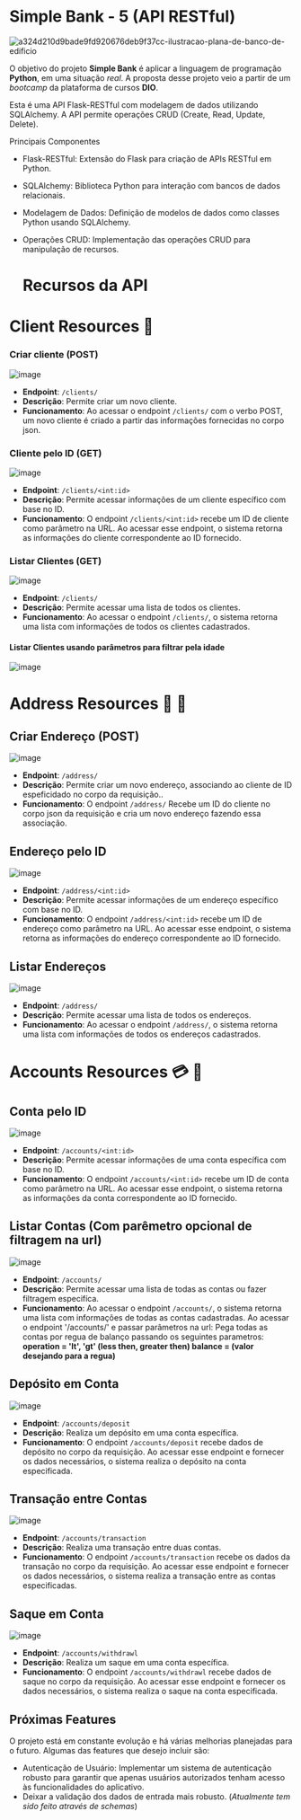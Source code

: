 # Simple Bank - 5 (API RESTful)
![a324d210d9bade9fd920676deb9f37cc-ilustracao-plana-de-banco-de-edificio](https://github.com/vitoriarntrindade/simple-bank-1/assets/139915844/a7d2fce1-0148-4508-84aa-6242610d18e9)

 O objetivo do projeto **Simple Bank** é aplicar a linguagem de programação **Python**,  em uma situação *real*.
 A proposta desse projeto veio a partir de um *bootcamp* da plataforma de cursos **DIO**. 

 Esta é uma API Flask-RESTful com modelagem de dados utilizando SQLAlchemy. A API permite operações CRUD (Create, Read, Update, Delete).
 
 Principais Componentes

* Flask-RESTful: Extensão do Flask para criação de APIs RESTful em Python.
* SQLAlchemy: Biblioteca Python para interação com bancos de dados relacionais.
* Modelagem de Dados: Definição de modelos de dados como classes Python usando SQLAlchemy.
* Operações CRUD: Implementação das operações CRUD para manipulação de recursos.


  # Recursos da API 

# Client Resources :busts_in_silhouette: 


### Criar cliente (POST)


![image](https://github.com/vitoriarntrindade/simple-bank-5/assets/139915844/a9852e38-99a9-41a9-b491-6d4ba7713763)

- **Endpoint**: `/clients/`
- **Descrição**: Permite criar um novo cliente.
- **Funcionamento**: Ao acessar o endpoint `/clients/` com o verbo POST, um novo cliente é criado a partir das informações fornecidas no corpo json.

### Cliente pelo ID (GET)
 ![image](https://github.com/vitoriarntrindade/simple-bank-5/assets/139915844/1499ecec-d8e1-4b7b-874d-53a3f2cdb733)

- **Endpoint**: `/clients/<int:id>`
- **Descrição**: Permite acessar informações de um cliente específico com base no ID.
- **Funcionamento**: O endpoint `/clients/<int:id>` recebe um ID de cliente como parâmetro na URL. Ao acessar esse endpoint, o sistema retorna as informações do cliente correspondente ao ID fornecido.

### Listar Clientes (GET)
![image](https://github.com/vitoriarntrindade/simple-bank-5/assets/139915844/e58c8bb0-a1d0-4456-8fd2-e585dee0419d)


- **Endpoint**: `/clients/`
- **Descrição**: Permite acessar uma lista de todos os clientes.
- **Funcionamento**: Ao acessar o endpoint `/clients/`, o sistema retorna uma lista com informações de todos os clientes cadastrados.

  
#### Listar Clientes usando parâmetros para filtrar pela idade
![image](https://github.com/vitoriarntrindade/simple-bank-5/assets/139915844/f528249a-0495-4100-a785-3c9fd8087da3)




# Address Resources :house_with_garden: :round_pushpin:


## Criar Endereço (POST)
![image](https://github.com/vitoriarntrindade/simple-bank-5/assets/139915844/6a3ff5c5-075a-4d3d-bb8b-88beb3e8592a)

- **Endpoint**: `/address/`
- **Descrição**: Permite criar um novo endereço, associando ao cliente de ID espeficidado no corpo da requisição..
- **Funcionamento**: O endpoint `/address/` Recebe um ID do cliente no corpo json da requisição e cria um novo endereço fazendo essa associação.

## Endereço pelo ID
![image](https://github.com/vitoriarntrindade/simple-bank-5/assets/139915844/1ab7ba8c-9738-4ddf-9beb-129fe50439d1)

- **Endpoint**: `/address/<int:id>`
- **Descrição**: Permite acessar informações de um endereço específico com base no ID.
- **Funcionamento**: O endpoint `/address/<int:id>` recebe um ID de endereço como parâmetro na URL. Ao acessar esse endpoint, o sistema retorna as informações do endereço correspondente ao ID fornecido.

## Listar Endereços
![image](https://github.com/vitoriarntrindade/simple-bank-5/assets/139915844/045ee522-f669-41fd-9951-f0a57d51ff30)

- **Endpoint**: `/address/`
- **Descrição**: Permite acessar uma lista de todos os endereços.
- **Funcionamento**: Ao acessar o endpoint `/address/`, o sistema retorna uma lista com informações de todos os endereços cadastrados.


# Accounts Resources :credit_card: :bank:


## Conta pelo ID
![image](https://github.com/vitoriarntrindade/simple-bank-5/assets/139915844/96b19db8-1613-403c-8123-44c0000370e1)

- **Endpoint**: `/accounts/<int:id>`
- **Descrição**: Permite acessar informações de uma conta específica com base no ID.
- **Funcionamento**: O endpoint `/accounts/<int:id>` recebe um ID de conta como parâmetro na URL. Ao acessar esse endpoint, o sistema retorna as informações da conta correspondente ao ID fornecido.

## Listar Contas (Com parêmetro opcional de filtragem na url)
![image](https://github.com/vitoriarntrindade/simple-bank-5/assets/139915844/f2bfe280-1966-4e05-839b-dee47dfedd81)

- **Endpoint**: `/accounts/`
- **Descrição**: Permite acessar uma lista de todas as contas ou fazer filtragem especifíca.
- **Funcionamento**: Ao acessar o endpoint `/accounts/`, o sistema retorna uma lista com informações de todas as contas cadastradas.
 Ao acessar o endpoint '/accounts/' e passar parâmetros na url: Pega todas as contas por regua de balanço passando os seguintes parametros: **operation = 'lt', 'gt' (less then, greater then) balance = (valor desejando para a regua)**


## Depósito em Conta
![image](https://github.com/vitoriarntrindade/simple-bank-5/assets/139915844/45414ec7-ae16-40db-af37-a99b07f7da6d)

- **Endpoint**: `/accounts/deposit`
- **Descrição**: Realiza um depósito em uma conta específica.
- **Funcionamento**: O endpoint `/accounts/deposit` recebe dados de depósito no corpo da requisição. Ao acessar esse endpoint e fornecer os dados necessários, o sistema realiza o depósito na conta especificada.

## Transação entre Contas
![image](https://github.com/vitoriarntrindade/simple-bank-5/assets/139915844/de375077-677d-41e7-9c35-9a19e3918b19)

- **Endpoint**: `/accounts/transaction`
- **Descrição**: Realiza uma transação entre duas contas.
- **Funcionamento**: O endpoint `/accounts/transaction` recebe os dados da transação no corpo da requisição. Ao acessar esse endpoint e fornecer os dados necessários, o sistema realiza a transação entre as contas especificadas.

## Saque em Conta
![image](https://github.com/vitoriarntrindade/simple-bank-5/assets/139915844/67d59697-3b90-49e3-8c79-a1cd3e6cd082)

- **Endpoint**: `/accounts/withdrawl`
- **Descrição**: Realiza um saque em uma conta específica.
- **Funcionamento**: O endpoint `/accounts/withdrawl` recebe dados de saque no corpo da requisição. Ao acessar esse endpoint e fornecer os dados necessários, o sistema realiza o saque na conta especificada.


## Próximas Features

O projeto está em constante evolução e há várias melhorias planejadas para o futuro. Algumas das features que desejo incluir são:

   * Autenticação de Usuário: Implementar um sistema de autenticação robusto para garantir que apenas usuários autorizados tenham acesso às funcionalidades do aplicativo.
   * Deixar a validação dos dados de entrada mais robusto. (*Atualmente tem sido feito através de schemas*)
